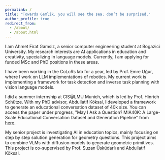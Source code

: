 ```yaml
---
permalink: /
title: "Towards Gemlik, you will see the sea; don’t be surprised."
author_profile: true
redirect_from: 
  - /about/
  - /about.html
---
```


I am Ahmet Firat Gamsiz, a senior computer engineering student at Bogazici University. My research interests are AI applications in education and creativity, specializing in language models. Currently, I am applying for funded MSc and PhD positions in these areas.

I have been working in the CoLoRs lab for a year, led by Prof. Emre Uğur, where I work on LLM implementations of robotics. My current work is implementing a framework for task detection and inverse task planning with vision language models. 

I did a summer internship at CIS@LMU Munich, which is led by Prof. Hinrich Schütze. With my PhD advisor, Abdullatif Köksal, I developed a framework to generate an educational conversation dataset of 40k size. You can access the paper under progress, "May I Ask a Question? MIA40K: A Large-Scale Educational Conversation Dataset and Generation Pipeline" from [here](https://ahmetfirat23.github.io/publication/MIA).

My senior project is investigating AI in education topics, mainly focusing on step by step solution generation for geometry questions. This project aims to combine VLMs with diffusion models to generate geometric primitives. This project is co-supervised by Prof. Suzan Üsküdarlı and Abdullatif Köksal.
